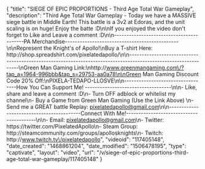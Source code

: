 {
    "title": "SIEGE OF EPIC PROPORTIONS - Third Age Total War Gameplay",
    "description": "Third Age Total War Gameplay - Today we have a MASSIVE siege battle in Middle Earth!  This battle is a 3v2 at Edoras, and the unit scaling is on huge!  Enjoy the batte :D\n\nIf you enjoyed the video don't forget to Like and Leave a comment :D\n\n-----------------------------------------PA Merchandise----------------------------------------------\n\nRepresent the Knight's of Apollo!\nBuy a T-shirt Here: http:\/\/shop.spreadshirt.com\/pixelatedapollo\/\n\n---------------------------------------------------------------------------------------------------------------\nGreen Man Gaming Link:\nhttp:\/\/www.greenmangaming.com\/?tap_a=1964-996bbb&tap_s=29753-aa0a78\n\nGreen Man Gaming Discount Code 20% Off:\nPIXELA-TEDAPO-LLOSVE\n\n----------------------------------How You Can Support Me! -----------------------------------\n\n- Like, share and leave a comment :D\n- Turn OFF adblock or whitelist my channel\n- Buy a Game from Green Man Gaming (Use the Link Above) \n- Send me a GREAT battle Replay: pixelatedapollo@gmail.com\n\n------------------------------------------Connect With Me!-----------------------------------------\n\n- Email: pixelatedapollo@gmail.com\n- Twitter: https:\/\/twitter.com\/PixelatedApollo\n- Steam Group:  http:\/\/steamcommunity.com\/groups\/apollosknights\n- Twitch: http:\/\/www.twitch.tv\/pixelatedapollo",
    "videoid": "117405148",
    "date_created": "1468861204",
    "date_modified": "1506478195",
    "type": "captivate",
    "layout": "video",
    "url": "\/v\/siege-of-epic-proportions-third-age-total-war-gameplay\/117405148"
}
